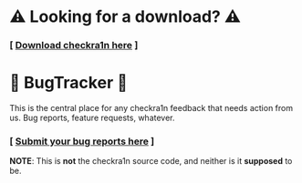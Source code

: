 # ⚠️ Looking for a download? ⚠️

### \[ [Download checkra1n here](https://checkra1n.com) \]

# 🐞 BugTracker 🐞

This is the central place for any checkra1n feedback that needs action from us. Bug reports, feature requests, whatever.

### \[ [Submit your bug reports here](https://github.com/checkra1n/BugTracker/issues) \]

**NOTE**: This is **not** the checkra1n source code, and neither is it **supposed** to be.
